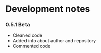 # Development notes

### 0.5.1 Beta

* Cleaned code
* Added info about author and repository
* Commented code
